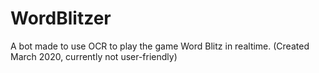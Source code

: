 # WordBlitzer
 A bot made to use OCR to play the game Word Blitz in realtime. (Created March 2020, currently not user-friendly)
